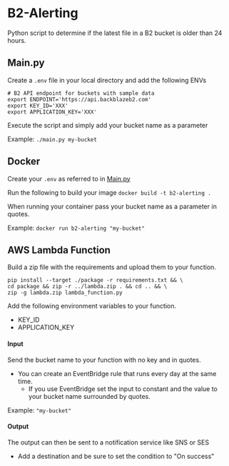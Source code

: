 # B2-Alerting
Python script to determine if the latest file in a B2 bucket is older than 24 hours. 


## Main.py
Create a `.env` file in your local directory and add the following ENVs
```
# B2 API endpoint for buckets with sample data
export ENDPOINT='https://api.backblazeb2.com'
export KEY_ID='XXX'
export APPLICATION_KEY='XXX'
```
Execute the script and simply add your bucket name as a parameter

Example:
`./main.py my-bucket`

## Docker
Create your `.env` as referred to in [Main.py](#Main.py)

Run the following to build your image
`docker build -t b2-alerting .`

When running your container pass your bucket name as a parameter in quotes.

Example:
`docker run b2-alerting "my-bucket"`

## AWS Lambda Function
Build a zip file with the requirements and upload them to your function.
```
pip install --target ./package -r requirements.txt && \
cd package && zip -r ../lambda.zip . && cd .. && \
zip -g lambda.zip lambda_function.py
```

Add the following environment variables to your function.

- KEY_ID
- APPLICATION_KEY


#### Input
Send the bucket name to your function with no key and in quotes.

- You can create an EventBridge rule that runs every day at the same time.
    - If you use EventBridge set the input to constant and the value to your bucket name surrounded by quotes. 
    
Example:
`"my-bucket"`

#### Output
The output can then be sent to a notification service like SNS or SES

- Add a destination and be sure to set the condition to "On success"
